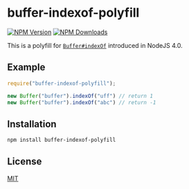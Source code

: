 # buffer-indexof-polyfill

[![NPM Version][npm-image]][npm-url]
[![NPM Downloads][downloads-image]][downloads-url]

This is a polyfill for [`Buffer#indexOf`](https://nodejs.org/api/buffer.html#buffer_buf_indexof_value_byteoffset) introduced in NodeJS 4.0.

## Example

```js
require("buffer-indexof-polyfill");

new Buffer("buffer").indexOf("uff") // return 1
new Buffer("buffer").indexOf("abc") // return -1
```

## Installation

```bash
npm install buffer-indexof-polyfill
```

## License

[MIT](LICENSE)

[npm-image]: https://img.shields.io/npm/v/buffer-indexof-polyfill.svg
[npm-url]: https://npmjs.org/package/buffer-indexof-polyfill
[downloads-image]: https://img.shields.io/npm/dm/buffer-indexof-polyfill.svg
[downloads-url]: https://npmjs.org/package/buffer-indexof-polyfill
